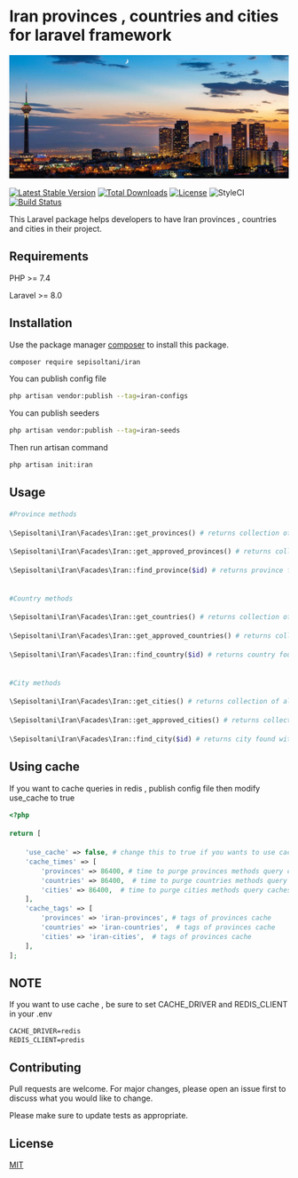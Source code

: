 # Iran provinces , countries and cities for laravel framework

![alt text](./cover.jpg "sepisoltani/iran")

[![Latest Stable Version](https://poser.pugx.org/sepisoltani/iran/v)](//packagist.org/packages/sepisoltani/iran)
[![Total Downloads](https://poser.pugx.org/sepisoltani/iran/downloads)](//packagist.org/packages/sepisoltani/iran)
[![License](https://poser.pugx.org/sepisoltani/iran/license)](//packagist.org/packages/sepisoltani/iran)
![StyleCI](https://github.styleci.io/repos/301969118/shield)
[![Build Status](https://travis-ci.org/sepisoltani/iran.svg?branch=master)](https://travis-ci.org/sepisoltani/iran)

This Laravel package helps developers to have Iran provinces , countries and cities in their project.

## Requirements

PHP >= 7.4 

Laravel >= 8.0


## Installation

Use the package manager [composer](https://getcomposer.org/) to install this package.

```bash
composer require sepisoltani/iran
```

You can publish config file 

```bash
php artisan vendor:publish --tag=iran-configs
```

You can publish seeders 

```bash
php artisan vendor:publish --tag=iran-seeds
```

Then run artisan command
```bash
php artisan init:iran
```

## Usage

```php
#Province methods

\Sepisoltani\Iran\Facades\Iran::get_provinces() # returns collection of all provinces

\Sepisoltani\Iran\Facades\Iran::get_approved_provinces() # returns collection of approved provinces

\Sepisoltani\Iran\Facades\Iran::find_province($id) # returns province found with the $id 


#Country methods

\Sepisoltani\Iran\Facades\Iran::get_countries() # returns collection of all countries

\Sepisoltani\Iran\Facades\Iran::get_approved_countries() # returns collection of approved countries

\Sepisoltani\Iran\Facades\Iran::find_country($id) # returns country found with the $id 


#City methods

\Sepisoltani\Iran\Facades\Iran::get_cities() # returns collection of all cities

\Sepisoltani\Iran\Facades\Iran::get_approved_cities() # returns collection of approved cities

\Sepisoltani\Iran\Facades\Iran::find_city($id) # returns city found with the $id 

```
## Using cache
If you want to cache queries in redis , publish config file then modify use_cache to true

```php
<?php

return [

    'use_cache' => false, # change this to true if you wants to use cache
    'cache_times' => [
        'provinces' => 86400, # time to purge provinces methods query caches
        'countries' => 86400,  # time to purge countries methods query caches
        'cities' => 86400,  # time to purge cities methods query caches
    ],
    'cache_tags' => [
        'provinces' => 'iran-provinces', # tags of provinces cache
        'countries' => 'iran-countries',  # tags of provinces cache
        'cities' => 'iran-cities',  # tags of provinces cache
    ], 
];
```
## NOTE
If you want to use cache , 
be sure to set CACHE_DRIVER and REDIS_CLIENT in your .env

```
CACHE_DRIVER=redis
REDIS_CLIENT=predis
```


## Contributing
Pull requests are welcome. For major changes, please open an issue first to discuss what you would like to change.

Please make sure to update tests as appropriate.

## License
[MIT](https://choosealicense.com/licenses/mit/)
